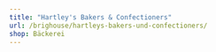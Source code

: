 ```yaml
---
title: "Hartley's Bakers & Confectioners"
url: /brighouse/hartleys-bakers-und-confectioners/
shop: Bäckerei
---
```

